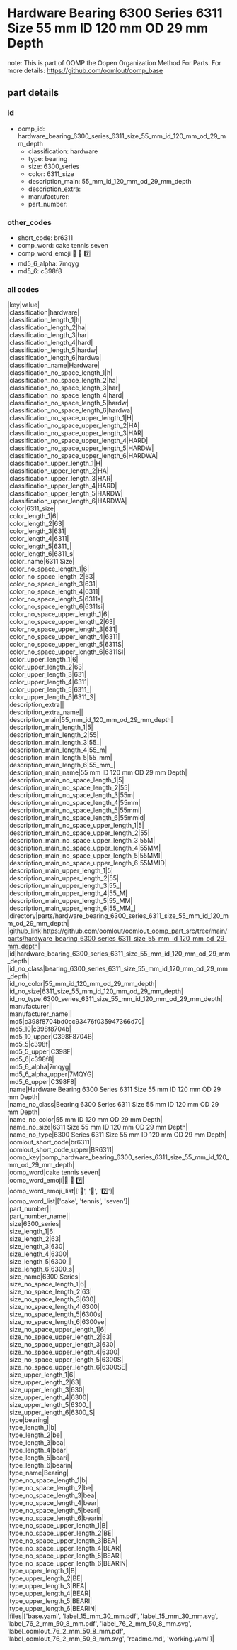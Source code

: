 # Hardware Bearing 6300 Series 6311 Size 55 mm ID 120 mm OD 29 mm Depth  

note: This is part of OOMP the Oopen Organization Method For Parts. For more details: https://github.com/oomlout/oomp_base

##  part details





### id
* oomp_id: hardware_bearing_6300_series_6311_size_55_mm_id_120_mm_od_29_mm_depth
  * classification: hardware
  * type: bearing
  * size: 6300_series
  * color: 6311_size
  * description_main: 55_mm_id_120_mm_od_29_mm_depth
  * description_extra: 
  * manufacturer: 
  * part_number: 

### other_codes
* short_code: br6311
* oomp_word: cake tennis seven
* oomp_word_emoji :cake: :tennis: :seven:
* md5_6_alpha: 7mqyg
* md5_6: c398f8

### all codes 
|key|value|  
|classification|hardware|  
|classification_length_1|h|  
|classification_length_2|ha|  
|classification_length_3|har|  
|classification_length_4|hard|  
|classification_length_5|hardw|  
|classification_length_6|hardwa|  
|classification_name|Hardware|  
|classification_no_space_length_1|h|  
|classification_no_space_length_2|ha|  
|classification_no_space_length_3|har|  
|classification_no_space_length_4|hard|  
|classification_no_space_length_5|hardw|  
|classification_no_space_length_6|hardwa|  
|classification_no_space_upper_length_1|H|  
|classification_no_space_upper_length_2|HA|  
|classification_no_space_upper_length_3|HAR|  
|classification_no_space_upper_length_4|HARD|  
|classification_no_space_upper_length_5|HARDW|  
|classification_no_space_upper_length_6|HARDWA|  
|classification_upper_length_1|H|  
|classification_upper_length_2|HA|  
|classification_upper_length_3|HAR|  
|classification_upper_length_4|HARD|  
|classification_upper_length_5|HARDW|  
|classification_upper_length_6|HARDWA|  
|color|6311_size|  
|color_length_1|6|  
|color_length_2|63|  
|color_length_3|631|  
|color_length_4|6311|  
|color_length_5|6311_|  
|color_length_6|6311_s|  
|color_name|6311 Size|  
|color_no_space_length_1|6|  
|color_no_space_length_2|63|  
|color_no_space_length_3|631|  
|color_no_space_length_4|6311|  
|color_no_space_length_5|6311s|  
|color_no_space_length_6|6311si|  
|color_no_space_upper_length_1|6|  
|color_no_space_upper_length_2|63|  
|color_no_space_upper_length_3|631|  
|color_no_space_upper_length_4|6311|  
|color_no_space_upper_length_5|6311S|  
|color_no_space_upper_length_6|6311SI|  
|color_upper_length_1|6|  
|color_upper_length_2|63|  
|color_upper_length_3|631|  
|color_upper_length_4|6311|  
|color_upper_length_5|6311_|  
|color_upper_length_6|6311_S|  
|description_extra||  
|description_extra_name||  
|description_main|55_mm_id_120_mm_od_29_mm_depth|  
|description_main_length_1|5|  
|description_main_length_2|55|  
|description_main_length_3|55_|  
|description_main_length_4|55_m|  
|description_main_length_5|55_mm|  
|description_main_length_6|55_mm_|  
|description_main_name|55 mm ID 120 mm OD 29 mm Depth|  
|description_main_no_space_length_1|5|  
|description_main_no_space_length_2|55|  
|description_main_no_space_length_3|55m|  
|description_main_no_space_length_4|55mm|  
|description_main_no_space_length_5|55mmi|  
|description_main_no_space_length_6|55mmid|  
|description_main_no_space_upper_length_1|5|  
|description_main_no_space_upper_length_2|55|  
|description_main_no_space_upper_length_3|55M|  
|description_main_no_space_upper_length_4|55MM|  
|description_main_no_space_upper_length_5|55MMI|  
|description_main_no_space_upper_length_6|55MMID|  
|description_main_upper_length_1|5|  
|description_main_upper_length_2|55|  
|description_main_upper_length_3|55_|  
|description_main_upper_length_4|55_M|  
|description_main_upper_length_5|55_MM|  
|description_main_upper_length_6|55_MM_|  
|directory|parts/hardware_bearing_6300_series_6311_size_55_mm_id_120_mm_od_29_mm_depth|  
|github_link|https://github.com/oomlout/oomlout_oomp_part_src/tree/main/parts/hardware_bearing_6300_series_6311_size_55_mm_id_120_mm_od_29_mm_depth|  
|id|hardware_bearing_6300_series_6311_size_55_mm_id_120_mm_od_29_mm_depth|  
|id_no_class|bearing_6300_series_6311_size_55_mm_id_120_mm_od_29_mm_depth|  
|id_no_color|55_mm_id_120_mm_od_29_mm_depth|  
|id_no_size|6311_size_55_mm_id_120_mm_od_29_mm_depth|  
|id_no_type|6300_series_6311_size_55_mm_id_120_mm_od_29_mm_depth|  
|manufacturer||  
|manufacturer_name||  
|md5|c398f8704bd0cc93476f035947366d70|  
|md5_10|c398f8704b|  
|md5_10_upper|C398F8704B|  
|md5_5|c398f|  
|md5_5_upper|C398F|  
|md5_6|c398f8|  
|md5_6_alpha|7mqyg|  
|md5_6_alpha_upper|7MQYG|  
|md5_6_upper|C398F8|  
|name|Hardware Bearing 6300 Series 6311 Size 55 mm ID 120 mm OD 29 mm Depth|  
|name_no_class|Bearing 6300 Series 6311 Size 55 mm ID 120 mm OD 29 mm Depth|  
|name_no_color|55 mm ID 120 mm OD 29 mm Depth|  
|name_no_size|6311 Size 55 mm ID 120 mm OD 29 mm Depth|  
|name_no_type|6300 Series 6311 Size 55 mm ID 120 mm OD 29 mm Depth|  
|oomlout_short_code|br6311|  
|oomlout_short_code_upper|BR6311|  
|oomp_key|oomp_hardware_bearing_6300_series_6311_size_55_mm_id_120_mm_od_29_mm_depth|  
|oomp_word|cake tennis seven|  
|oomp_word_emoji|:cake: :tennis: :seven:|  
|oomp_word_emoji_list|[':cake:', ':tennis:', ':seven:']|  
|oomp_word_list|['cake', 'tennis', 'seven']|  
|part_number||  
|part_number_name||  
|size|6300_series|  
|size_length_1|6|  
|size_length_2|63|  
|size_length_3|630|  
|size_length_4|6300|  
|size_length_5|6300_|  
|size_length_6|6300_s|  
|size_name|6300 Series|  
|size_no_space_length_1|6|  
|size_no_space_length_2|63|  
|size_no_space_length_3|630|  
|size_no_space_length_4|6300|  
|size_no_space_length_5|6300s|  
|size_no_space_length_6|6300se|  
|size_no_space_upper_length_1|6|  
|size_no_space_upper_length_2|63|  
|size_no_space_upper_length_3|630|  
|size_no_space_upper_length_4|6300|  
|size_no_space_upper_length_5|6300S|  
|size_no_space_upper_length_6|6300SE|  
|size_upper_length_1|6|  
|size_upper_length_2|63|  
|size_upper_length_3|630|  
|size_upper_length_4|6300|  
|size_upper_length_5|6300_|  
|size_upper_length_6|6300_S|  
|type|bearing|  
|type_length_1|b|  
|type_length_2|be|  
|type_length_3|bea|  
|type_length_4|bear|  
|type_length_5|beari|  
|type_length_6|bearin|  
|type_name|Bearing|  
|type_no_space_length_1|b|  
|type_no_space_length_2|be|  
|type_no_space_length_3|bea|  
|type_no_space_length_4|bear|  
|type_no_space_length_5|beari|  
|type_no_space_length_6|bearin|  
|type_no_space_upper_length_1|B|  
|type_no_space_upper_length_2|BE|  
|type_no_space_upper_length_3|BEA|  
|type_no_space_upper_length_4|BEAR|  
|type_no_space_upper_length_5|BEARI|  
|type_no_space_upper_length_6|BEARIN|  
|type_upper_length_1|B|  
|type_upper_length_2|BE|  
|type_upper_length_3|BEA|  
|type_upper_length_4|BEAR|  
|type_upper_length_5|BEARI|  
|type_upper_length_6|BEARIN|  
|files|['base.yaml', 'label_15_mm_30_mm.pdf', 'label_15_mm_30_mm.svg', 'label_76_2_mm_50_8_mm.pdf', 'label_76_2_mm_50_8_mm.svg', 'label_oomlout_76_2_mm_50_8_mm.pdf', 'label_oomlout_76_2_mm_50_8_mm.svg', 'readme.md', 'working.yaml']|  
